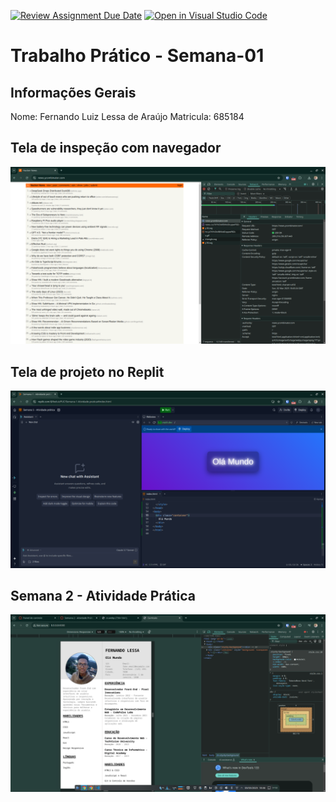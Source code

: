 [![Review Assignment Due Date](https://classroom.github.com/assets/deadline-readme-button-22041afd0340ce965d47ae6ef1cefeee28c7c493a6346c4f15d667ab976d596c.svg)](https://classroom.github.com/a/egWsXDcZ)
[![Open in Visual Studio Code](https://classroom.github.com/assets/open-in-vscode-2e0aaae1b6195c2367325f4f02e2d04e9abb55f0b24a779b69b11b9e10269abc.svg)](https://classroom.github.com/online_ide?assignment_repo_id=18208579&assignment_repo_type=AssignmentRepo)
# Trabalho Prático - Semana-01

## Informações Gerais
Nome: Fernando Luiz Lessa de Araújo
Matricula: 685184

## Tela de inspeção com navegador
![Hacker News](images/hackernews.png)

## Tela de projeto no Replit

![Projeto Olá Mundo](images/olamundo.png)


## Semana 2 - Atividade Prática

![Projeto Currículo](images/curriculo.png)